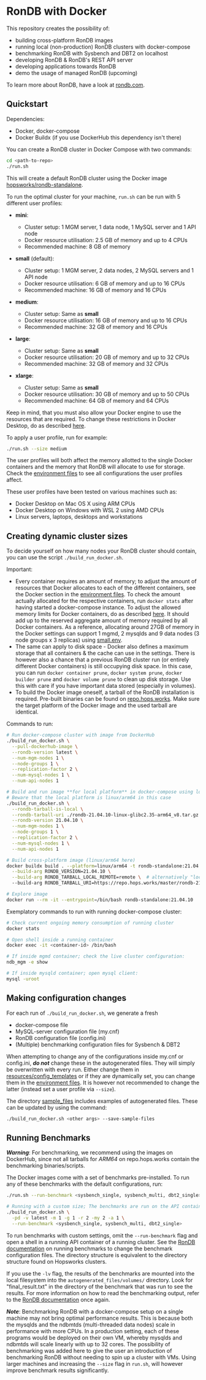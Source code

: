 # RonDB with Docker

This repository creates the possibility of:
- building cross-platform RonDB images
- running local (non-production) RonDB clusters with docker-compose
- benchmarking RonDB with Sysbench and DBT2 on localhost
- developing RonDB & RonDB's REST API server
- developing applications towards RonDB
- demo the usage of managed RonDB (upcoming)

To learn more about RonDB, have a look at [rondb.com](https://rondb.com).

## Quickstart

Dependencies:
- Docker, docker-compose
- Docker Buildx (if you use DockerHub this dependency isn't there)

You can create a RonDB cluster in Docker Compose with two commands:

```bash
cd <path-to-repo>
./run.sh
```

This will create a default RonDB cluster using the Docker image [hopsworks/rondb-standalone](https://hub.docker.com/repository/docker/hopsworks/rondb-standalone/general).

To run the optimal cluster for your machine, `run.sh` can be run with 5 different user profiles:

- **mini**: 
  - Cluster setup: 1 MGM server, 1 data node, 1 MySQL server and 1 API node
  - Docker resource utilisation: 2.5 GB of memory and up to 4 CPUs
  - Recommended machine: 8 GB of memory

- **small** (default):
  - Cluster setup: 1 MGM server, 2 data nodes, 2 MySQL servers and 1 API node
  - Docker resource utilisation: 6 GB of memory and up to 16 CPUs
  - Recommended machine: 16 GB of memory and 16 CPUs

- **medium**:
  - Cluster setup: Same as **small**
  - Docker resource utilisation: 16 GB of memory and up to 16 CPUs
  - Recommended machine: 32 GB of memory and 16 CPUs

- **large**:
  - Cluster setup: Same as **small**
  - Docker resource utilisation: 20 GB of memory and up to 32 CPUs
  - Recommended machine: 32 GB of memory and 32 CPUs

- **xlarge**:
  - Cluster setup: Same as **small**
  - Docker resource utilisation: 30 GB of memory and up to 50 CPUs
  - Recommended machine: 64 GB of memory and 64 CPUs

Keep in mind, that you must also allow your Docker engine to use the resources that are required. To change these restrictions in Docker Desktop, do as described [here](https://stackoverflow.com/a/44533437/9068781).

To apply a user profile, run for example:

```bash
./run.sh --size medium
```

The user profiles will both affect the memory allotted to the single Docker containers and the memory that RonDB will allocate to use for storage. Check the [environment files](/environments/machine_sizes) to see all configurations the user profiles affect.

These user profiles have been tested on various machines such as:
* Docker Desktop on Mac OS X using ARM CPUs
* Docker Desktop on Windows with WSL 2 using AMD CPUs
* Linux servers, laptops, desktops and workstations

## Creating dynamic cluster sizes

To decide yourself on how many nodes your RonDB cluster should contain, you can use the script `./build_run_docker.sh`.

Important:
- Every container requires an amount of memory; to adjust the amount of resources that Docker allocates to each of the different containers, see the Docker section in the [environment files](/environments/machine_sizes). To check the amount actually allocated for the respective containers, run `docker stats` after having started a docker-compose instance. To adjust the allowed memory limits for Docker containers, do as described [here](https://stackoverflow.com/a/44533437/9068781). It should add up to the reserved aggregate amount of memory required by all Docker containers. As a reference, allocating around 27GB of memory in the Docker settings can support 1 mgmd, 2 mysqlds and 9 data nodes (3 node groups x 3 replicas) using [small.env](/environments/machine_sizes/small.env).
- The same can apply to disk space - Docker also defines a maximum storage that all containers & the cache can use in the settings. There is however also a chance that a previous RonDB cluster run (or entirely different Docker containers) is still occupying disk space. In this case, you can run `docker container prune`, `docker system prune`, `docker builder prune` and `docker volume prune` to clean up disk storage. Use this with care if you have important data stored (especially in volumes).
- To build the Docker image oneself, a tarball of the RonDB installation is required. Pre-built binaries can be found on [repo.hops.works](https://repo.hops.works/master). Make sure the target platform of the Docker image and the used tarball are identical.

Commands to run:
```bash
# Run docker-compose cluster with image from DockerHub
./build_run_docker.sh \
  --pull-dockerhub-image \
  --rondb-version latest \
  --num-mgm-nodes 1 \
  --node-groups 1 \
  --replication-factor 2 \
  --num-mysql-nodes 1 \
  --num-api-nodes 1

# Build and run image **for local platform** in docker-compose using local RonDB tarball (download it first!)
# Beware that the local platform is linux/arm64 in this case
./build_run_docker.sh \
  --rondb-tarball-is-local \
  --rondb-tarball-uri ./rondb-21.04.10-linux-glibc2.35-arm64_v8.tar.gz \
  --rondb-version 21.04.10 \
  --num-mgm-nodes 1 \
  --node-groups 1 \
  --replication-factor 2 \
  --num-mysql-nodes 1 \
  --num-api-nodes 1

# Build cross-platform image (linux/arm64 here)
docker buildx build . --platform=linux/arm64 -t rondb-standalone:21.04.10 \
  --build-arg RONDB_VERSION=21.04.10 \
  --build-arg RONDB_TARBALL_LOCAL_REMOTE=remote \  # alternatively "local"
  --build-arg RONDB_TARBALL_URI=https://repo.hops.works/master/rondb-21.04.10-linux-glibc2.35-arm64_v8.tar.gz # alternatively a local file path

# Explore image
docker run --rm -it --entrypoint=/bin/bash rondb-standalone:21.04.10
```

Exemplatory commands to run with running docker-compose cluster:
```bash
# Check current ongoing memory consumption of running cluster
docker stats

# Open shell inside a running container
docker exec -it <container-id> /bin/bash

# If inside mgmd container; check the live cluster configuration:
ndb_mgm -e show

# If inside mysqld container; open mysql client:
mysql -uroot
```

## Making configuration changes

For each run of `./build_run_docker.sh`, we generate a fresh
- docker-compose file
- MySQL-server configuration file (my.cnf)
- RonDB configuration file (config.ini)
- (Multiple) benchmarking configuration files for Sysbench & DBT2

When attempting to change any of the configurations inside my.cnf or config.ini, ***do not*** change these in the autogenerated files. They will simply be overwritten with every run. Either change them in [resources/config_templates](resources/config_templates) or if they are dynamically set, you can change them in the [environment files](/environments/machine_sizes). It is however not recommended to change the latter (instead set a user profile via `--size`).

The directory [sample_files](sample_files) includes examples of autogenerated files. These can be updated by using the command:

```bash
./build_run_docker.sh <other args> --save-sample-files
```

## Running Benchmarks

***Warning***: For benchmarking, we recommend using the images on DockerHub, since not all tarballs for *ARM64* on repo.hops.works contain the benchmarking binaries/scripts.

The Docker images come with a set of benchmarks pre-installed. To run any of these benchmarks with the default configurations, run:

```bash
./run.sh --run-benchmark <sysbench_single, sysbench_multi, dbt2_single>

# Running with a custom size; The benchmarks are run on the API containers and make queries towards the mysqld containers; this means that both types are needed.
./build_run_docker.sh \
  -pd -v latest -m 1 -g 1 -r 2 -my 2 -a 1 \
  --run-benchmark <sysbench_single, sysbench_multi, dbt2_single>
```

To run benchmarks with custom settings, omit the `--run-benchmark` flag and open a shell in a running API container of a running cluster. See the [RonDB documentation](http://docs.rondb.com) on running benchmarks to change the benchmark configuration files. The directory structure is equivalent to the directory structure found on Hopsworks clusters.

If you use the `-lv` flag, the results of the benchmarks are mounted into the local filesystem into the `autogenerated_files/volumes/` directory. Look for "final_result.txt" in the directory of the benchmark that was run to see the results. For more information on how to read the benchmarking output, refer to the [RonDB documentation](http://docs.rondb.com) once again.

***Note***: Benchmarking RonDB with a docker-compose setup on a single machine may not bring optimal performance results. This is because both the mysqlds and the ndbmtds (multi-threaded data nodes) scale in performance with more CPUs. In a production setting, each of these programs would be deployed on their own VM, whereby mysqlds and ndbmtds will scale linearly with up to 32 cores. The possibility of benchmarking was added here to give the user an introduction of benchmarking RonDB without needing to spin up a cluster with VMs. Using larger machines and increasing the `--size` flag in `run.sh`, will however improve benchmark results significantly.
